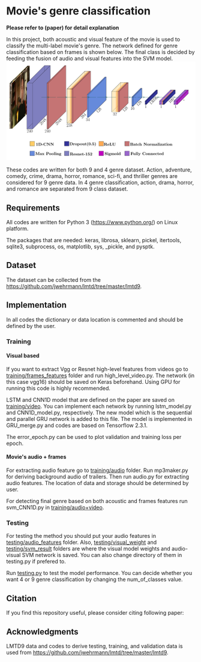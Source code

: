 # Movie's genre classification

**Please refer to (paper) for detail explanation**

In this project, both acoustic and visual feature of the movie is used to classify the multi-label movie's genre. The network defined for genre classification based on frames is shown below. The final class is decided by feeding the fusion of audio and visual features into the SVM model.  
![Image of network](https://github.com/Tinbeh97/MovieGenre/blob/master/conv.png)

These codes are written for both 9 and 4 genre dataset. Action, adventure, comedy, crime, drama, horror, romance, sci-fi, and thriller genres are considered for 9 genre data. In 4 genre classification, action, drama, horror, and romance are separated from 9 class dataset.

## Requirements

All codes are written for Python 3 (https://www.python.org/) on Linux platform. 

The packages that are needed: keras, librosa, sklearn, pickel, itertools, sqlite3, subprocess, os, matplotlib, sys, _pickle, and pysptk.

## Dataset

The dataset can be collected from the https://github.com/jwehrmann/lmtd/tree/master/lmtd9.

## Implementation

In all codes the dictionary or data location is commented and should be defined by the user.  

### Training

#### Visual based

If you want to extract Vgg or Resnet high-level features from videos go to [training/frames_features](./training/frames_features) folder and run high_level_video.py. The network (in this case vgg16) should be saved on Keras beforehand. Using GPU for running this code is highly recommended.

LSTM and CNN1D model that are defined on the paper are saved on [training/video](./training/video). You can implement each network by running lstm_model.py and CNN1D_model.py, respectively. The new model which is the sequential and parallel GRU network is added to this file. The model is implemented in GRU_merge.py and codes are based on Tensorflow 2.3.1.

The error_epoch.py can be used to plot validation and training loss per epoch.

#### Movie's audio + frames

For extracting audio feature go to [training/audio](./training/audio) folder. Run mp3maker.py for deriving background audio of trailers. Then run audio.py for extracting audio features. The location of data and storage should be determined by user. 

For detecting final genre based on both acoustic and frames features run svm_CNN1D.py in [training/audio+video](./training/audio+video).

### Testing

For testing the method you should put your audio features in [testing/audio_features](./testing/audio_features) folder. Also, [testing/visual_weight](./testing/visual_weight) and [testing/svm_result](./testing/svm_result) folders are where the visual model weights and audio-visual SVM network is saved. You can also change directory of them in testing.py if prefered to.

Run [testing.py](./testing) to test the model performance. You can decide whether you want 4 or 9 genre classification by changing the num_of_classes value.

## Citation

If you find this repository useful, please consider citing following paper:



## Acknowledgments

LMTD9 data and codes to derive testing, training, and validation data is used from https://github.com/jwehrmann/lmtd/tree/master/lmtd9.
